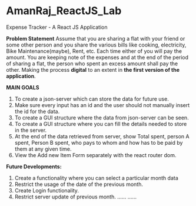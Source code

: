 # AmanRaj_ReactJS_Lab
Expense Tracker - A React JS Application

**Problem Statement**
Assume that you are sharing a flat with your friend or some other person and you share the
various bills like cooking, electricity, Bike Maintenance(maybe), Rent, etc. 
Each time either of you will pay the amount. You are keeping note of the expenses and at the end of the period of
sharing a flat, the person who spent an excess amount shall pay the other.
Making the process **digital** to an
extent in **the first version of the application**. 

**MAIN GOALS**
1. To create a json-server which can store the data for future use.
2. Make sure every input has an id and the user should not manually insert the id for the
data.
3. To create a GUI structure where the data from json-server can be seen.
4. To create a GUI structure where you can fill the details needed to store in the server.
5. At the end of the data retrieved from server, show Total spent, person A spent, Person B
spent, who pays to whom and how has to be paid by them at any given time.
6. View the Add new Item Form separately with the react router dom.

**Future Developments:**
1. Create a functionality where you can select a particular month data
2. Restrict the usage of the date of the previous month.
3. Create Login functionality.
4. Restrict server update of previous month.
……
……
